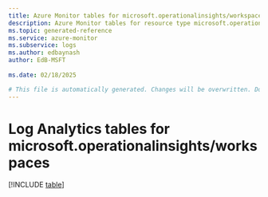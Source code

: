 ```yaml
---
title: Azure Monitor tables for microsoft.operationalinsights/workspaces
description: Azure Monitor tables for resource type microsoft.operationalinsights/workspaces
ms.topic: generated-reference
ms.service: azure-monitor
ms.subservice: logs
ms.author: edbaynash
author: EdB-MSFT
   
ms.date: 02/18/2025

# This file is automatically generated. Changes will be overwritten. Do not change this file directly.
---
```


# Log Analytics tables for microsoft.operationalinsights/workspaces  

[!INCLUDE [table](~/reusable-content/ce-skilling/azure/includes/azure-monitor/reference/tables/microsoft-operationalinsights_workspaces-include.md)]

